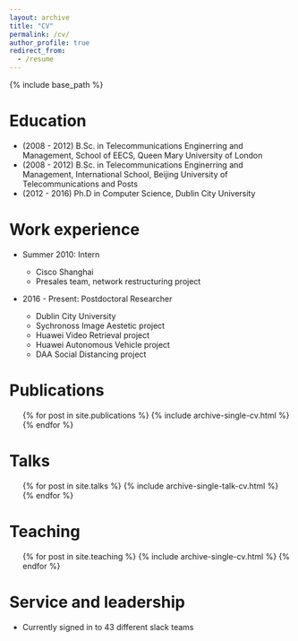 ```yaml
---
layout: archive
title: "CV"
permalink: /cv/
author_profile: true
redirect_from:
  - /resume
---
```


{% include base_path %}

Education
======
* (2008 - 2012) B.Sc. in Telecommunications Enginerring and Management, School of EECS, Queen Mary University of London
* (2008 - 2012) B.Sc. in Telecommunications Enginerring and Management, International School, Beijing University of Telecommunications and Posts
* (2012 - 2016) Ph.D in Computer Science, Dublin City University

Work experience
======
* Summer 2010: Intern
  * Cisco Shanghai
  * Presales team, network restructuring project

* 2016 - Present: Postdoctoral Researcher
  * Dublin City University
  * Sychronoss Image Aestetic project
  * Huawei Video Retrieval project
  * Huawei Autonomous Vehicle project
  * DAA Social Distancing project

<!---  
Skills
======
* Skill 1
* Skill 2
  * Sub-skill 2.1
  * Sub-skill 2.2
  * Sub-skill 2.3
* Skill 3
--->

Publications
======
  <ul>{% for post in site.publications %}
    {% include archive-single-cv.html %}
  {% endfor %}</ul>
  
Talks
======
  <ul>{% for post in site.talks %}
    {% include archive-single-talk-cv.html %}
  {% endfor %}</ul>
  
Teaching
======
  <ul>{% for post in site.teaching %}
    {% include archive-single-cv.html %}
  {% endfor %}</ul>
  
Service and leadership
======
* Currently signed in to 43 different slack teams
